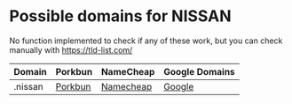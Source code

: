 # Possible domains for NISSAN

No function implemented to check if any of these work, but you can check manually with https://tld-list.com/

| Domain | Porkbun | NameCheap | Google Domains |
|---|---|---|---|
| .nissan | [Porkbun](https://porkbun.com/checkout/search?prb=e814663da1&tlds=&idnLanguage=&search=search&q=.nissan) | [Namecheap](https://www.namecheap.com/domains/registration/results/?domain=.nissan) | [Google](https://domains.google.com/registrar/search?searchTerm=.nissan) |
